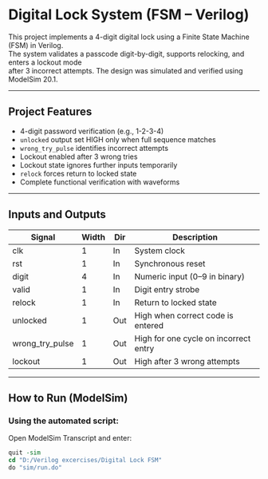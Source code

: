 # Digital Lock System (FSM – Verilog)

This project implements a 4-digit digital lock using a Finite State Machine (FSM) in Verilog.  
The system validates a passcode digit-by-digit, supports relocking, and enters a lockout mode  
after 3 incorrect attempts. The design was simulated and verified using ModelSim 20.1.

---

## Project Features
- 4-digit password verification (e.g., 1-2-3-4)
- `unlocked` output set HIGH only when full sequence matches
- `wrong_try_pulse` identifies incorrect attempts
- Lockout enabled after 3 wrong tries
- Lockout state ignores further inputs temporarily
- `relock` forces return to locked state
- Complete functional verification with waveforms

---

## Inputs and Outputs

| Signal           | Width | Dir | Description |
|-----------------|-------|-----|-------------|
| clk              | 1     | In  | System clock |
| rst              | 1     | In  | Synchronous reset |
| digit            | 4     | In  | Numeric input (0–9 in binary) |
| valid            | 1     | In  | Digit entry strobe |
| relock           | 1     | In  | Return to locked state |
| unlocked         | 1     | Out | High when correct code is entered |
| wrong_try_pulse  | 1     | Out | High for one cycle on incorrect entry |
| lockout          | 1     | Out | High after 3 wrong attempts |

---

## How to Run (ModelSim)

### Using the automated script:
Open ModelSim Transcript and enter:

```tcl
quit -sim
cd "D:/Verilog excercises/Digital Lock FSM"
do "sim/run.do"
